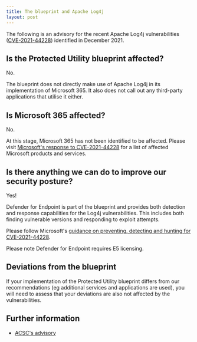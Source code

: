 ```yaml
---
title: The blueprint and Apache Log4j
layout: post
---
```


The following is an advisory for the recent Apache Log4j vulnerabilities ([CVE-2021-44228](https://logging.apache.org/log4j/2.x/security.html)) identified in December 2021.

## Is the Protected Utility blueprint affected?

No.

The blueprint does not directly make use of Apache Log4j in its implementation of Microsoft 365. It also does not call out any third-party applications that utilise it either.

## Is Microsoft 365 affected?

No.

At this stage, Microsoft 365 has not been identified to be affected. Please visit [Microsoft's response to CVE-2021-44228](https://msrc-blog.microsoft.com/2021/12/11/microsofts-response-to-cve-2021-44228-apache-log4j2/) for a list of affected Microsoft products and services.

## Is there anything we can do to improve our security posture?

Yes!

Defender for Endpoint is part of the blueprint and provides both detection and response capabilities for the Log4j vulnerabilities. This includes both finding vulnerable versions and responding to exploit attempts.

Please follow Microsoft's [guidance on preventing, detecting and hunting for CVE-2021-44228](https://www.microsoft.com/security/blog/2021/12/11/guidance-for-preventing-detecting-and-hunting-for-cve-2021-44228-log4j-2-exploitation/).

Please note Defender for Endpoint requires E5 licensing.

## Deviations from the blueprint

If your implementation of the Protected Utility blueprint differs from our recommendations (eg additional services and applications are used), you will need to assess that your deviations are also not affected by the vulnerabilities.

## Further information

* [ACSC's advisory](https://www.cyber.gov.au/acsc/view-all-content/alerts/critical-remote-code-execution-vulnerability-found-apache-log4j2-library)

